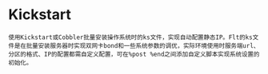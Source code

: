 # Kickstart
    使用Kickstart或Cobbler批量安装操作系统时的ks文件，实现自动配置静态IP。Flt的ks文件是在批量安装服务器时实现双网卡bond和一些系统参数的调优，实际环境使用时服务端url、分区的格式、IP的配置都需自定义配置，可在%post %end之间添加自定义脚本实现系统设置的初始化。

